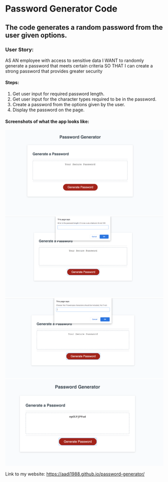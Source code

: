 # Password Generator Code

## The code generates a random password from the user given options.

### User Story: 
AS AN employee with access to sensitive data
I WANT to randomly generate a password that meets certain criteria
SO THAT I can create a strong password that provides greater security

#### Steps:

1) Get user input for required password length.
2) Get user input for the character types required to be in the password.
3) Create a password from the options given by the user.
4) Display the password on the page.

#### Screenshots of what the app looks like:
![Main page](assets/images/main_page.png)
![Select the password length](assets/images/select_pass_len.png)
![Select the character types to be included in the password](assets/images/char_option.png)
![Display the password](assets/images/final_pass.png)

Link to my website: https://aadi1988.github.io/password-generator/

